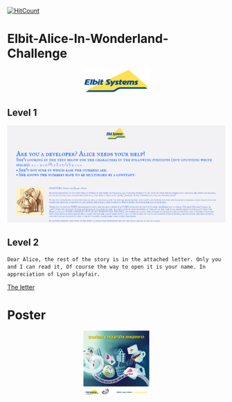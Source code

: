 [![HitCount](http://hits.dwyl.com/AvivYaniv/Elbit-Alice-In-Wonderland-Challenge.svg)](http://hits.dwyl.com/AvivYaniv/Elbit-Alice-In-Wonderland-Challenge)

# Elbit-Alice-In-Wonderland-Challenge

<p align="center">
    <img src="https://github.com/AvivYaniv/Elbit-Alice-In-Wonderland-Challenge/blob/main/logo/ElbitLogo.png" width="30%"/>
<p/>

## Level 1

<p align="center">
    <img src="https://github.com/AvivYaniv/Elbit-Alice-In-Wonderland-Challenge/blob/main/Level%201/level_1_description.png"/>
<p/>

## Level 2

`Dear Alice, the rest of the story is in the attached letter.
  Only you and I can read it,
  Of course the way to open it is your name.
  In appreciation of Lyon playfair. `

[The letter](https://github.com/AvivYaniv/Elbit-Alice-In-Wonderland-Challenge/blob/main/Level%202/cipher.txt)

# Poster

<p align="center">
    <img src="https://github.com/AvivYaniv/Elbit-Alice-In-Wonderland-Challenge/blob/main/poster/poster.jpg" width="30%"/>
<p/>
